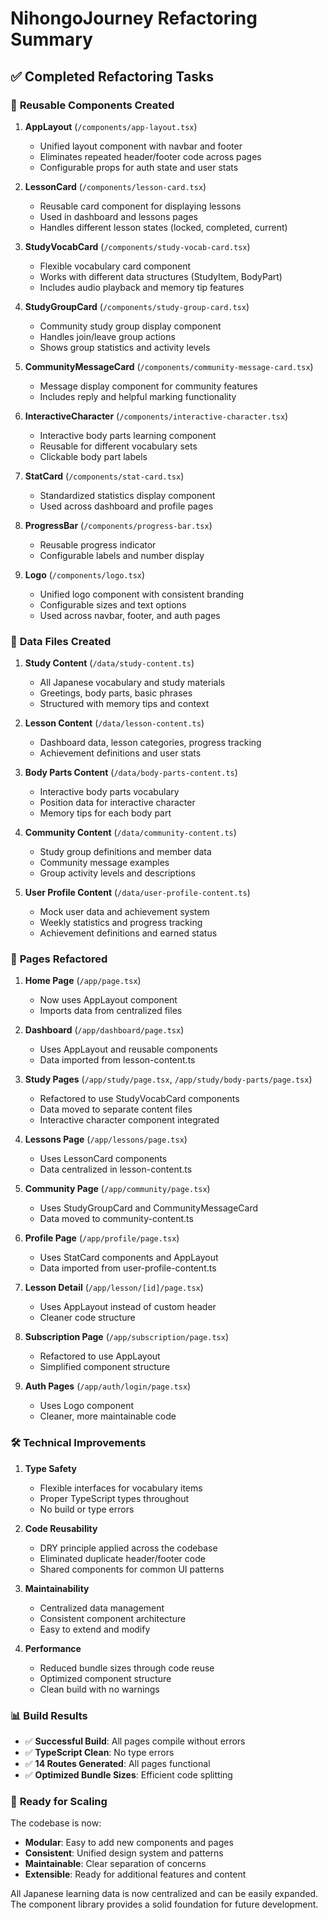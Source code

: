 # NihongoJourney Refactoring Summary

## ✅ Completed Refactoring Tasks

### 🔧 **Reusable Components Created**

1. **AppLayout** (`/components/app-layout.tsx`)

   - Unified layout component with navbar and footer
   - Eliminates repeated header/footer code across pages
   - Configurable props for auth state and user stats

2. **LessonCard** (`/components/lesson-card.tsx`)

   - Reusable card component for displaying lessons
   - Used in dashboard and lessons pages
   - Handles different lesson states (locked, completed, current)

3. **StudyVocabCard** (`/components/study-vocab-card.tsx`)

   - Flexible vocabulary card component
   - Works with different data structures (StudyItem, BodyPart)
   - Includes audio playback and memory tip features

4. **StudyGroupCard** (`/components/study-group-card.tsx`)

   - Community study group display component
   - Handles join/leave group actions
   - Shows group statistics and activity levels

5. **CommunityMessageCard** (`/components/community-message-card.tsx`)

   - Message display component for community features
   - Includes reply and helpful marking functionality

6. **InteractiveCharacter** (`/components/interactive-character.tsx`)

   - Interactive body parts learning component
   - Reusable for different vocabulary sets
   - Clickable body part labels

7. **StatCard** (`/components/stat-card.tsx`)

   - Standardized statistics display component
   - Used across dashboard and profile pages

8. **ProgressBar** (`/components/progress-bar.tsx`)

   - Reusable progress indicator
   - Configurable labels and number display

9. **Logo** (`/components/logo.tsx`)
   - Unified logo component with consistent branding
   - Configurable sizes and text options
   - Used across navbar, footer, and auth pages

### 📁 **Data Files Created**

1. **Study Content** (`/data/study-content.ts`)

   - All Japanese vocabulary and study materials
   - Greetings, body parts, basic phrases
   - Structured with memory tips and context

2. **Lesson Content** (`/data/lesson-content.ts`)

   - Dashboard data, lesson categories, progress tracking
   - Achievement definitions and user stats

3. **Body Parts Content** (`/data/body-parts-content.ts`)

   - Interactive body parts vocabulary
   - Position data for interactive character
   - Memory tips for each body part

4. **Community Content** (`/data/community-content.ts`)

   - Study group definitions and member data
   - Community message examples
   - Group activity levels and descriptions

5. **User Profile Content** (`/data/user-profile-content.ts`)
   - Mock user data and achievement system
   - Weekly statistics and progress tracking
   - Achievement definitions and earned status

### 🔄 **Pages Refactored**

1. **Home Page** (`/app/page.tsx`)

   - Now uses AppLayout component
   - Imports data from centralized files

2. **Dashboard** (`/app/dashboard/page.tsx`)

   - Uses AppLayout and reusable components
   - Data imported from lesson-content.ts

3. **Study Pages** (`/app/study/page.tsx`, `/app/study/body-parts/page.tsx`)

   - Refactored to use StudyVocabCard components
   - Data moved to separate content files
   - Interactive character component integrated

4. **Lessons Page** (`/app/lessons/page.tsx`)

   - Uses LessonCard components
   - Data centralized in lesson-content.ts

5. **Community Page** (`/app/community/page.tsx`)

   - Uses StudyGroupCard and CommunityMessageCard
   - Data moved to community-content.ts

6. **Profile Page** (`/app/profile/page.tsx`)

   - Uses StatCard components and AppLayout
   - Data imported from user-profile-content.ts

7. **Lesson Detail** (`/app/lesson/[id]/page.tsx`)

   - Uses AppLayout instead of custom header
   - Cleaner code structure

8. **Subscription Page** (`/app/subscription/page.tsx`)

   - Refactored to use AppLayout
   - Simplified component structure

9. **Auth Pages** (`/app/auth/login/page.tsx`)
   - Uses Logo component
   - Cleaner, more maintainable code

### 🛠️ **Technical Improvements**

1. **Type Safety**

   - Flexible interfaces for vocabulary items
   - Proper TypeScript types throughout
   - No build or type errors

2. **Code Reusability**

   - DRY principle applied across the codebase
   - Eliminated duplicate header/footer code
   - Shared components for common UI patterns

3. **Maintainability**

   - Centralized data management
   - Consistent component architecture
   - Easy to extend and modify

4. **Performance**
   - Reduced bundle sizes through code reuse
   - Optimized component structure
   - Clean build with no warnings

### 📊 **Build Results**

- ✅ **Successful Build**: All pages compile without errors
- ✅ **TypeScript Clean**: No type errors
- ✅ **14 Routes Generated**: All pages functional
- ✅ **Optimized Bundle Sizes**: Efficient code splitting

### 🎯 **Ready for Scaling**

The codebase is now:

- **Modular**: Easy to add new components and pages
- **Consistent**: Unified design system and patterns
- **Maintainable**: Clear separation of concerns
- **Extensible**: Ready for additional features and content

All Japanese learning data is now centralized and can be easily expanded. The component library provides a solid foundation for future development.

